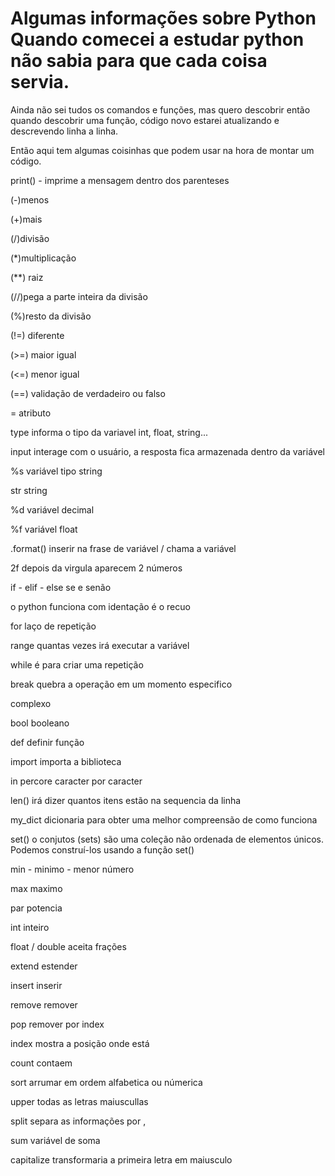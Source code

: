 # Algumas informações sobre Python Quando comecei a estudar python não sabia para que cada coisa servia.

Ainda não sei tudos os comandos e funções, mas quero descobrir então quando descobrir uma função, código novo estarei atualizando e descrevendo linha a linha.

Então aqui tem algumas coisinhas que podem usar na hora de montar um código.

print() - imprime a mensagem dentro dos parenteses

(-)menos

(+)mais

(/)divisão

(*)multiplicação

(**) raiz

(//)pega a parte inteira da divisão

(%)resto da divisão

(!=) diferente

(>=) maior igual

(<=) menor igual

(==) validação de verdadeiro ou falso

= atributo

type informa o tipo da variavel int, float, string...

input interage com o usuário, a resposta fica armazenada dentro da variável

%s variável tipo string

str string

%d variável decimal

%f variável float

.format() inserir na frase de variável / chama a variável

2f depois da virgula aparecem 2 números

if - elif - else se e senão

o python funciona com identação é o recuo

for laço de repetição

range quantas vezes irá executar a variável

while é para criar uma repetição

break quebra a operação em um momento especifico

complexo

bool booleano

def definir função

import importa a biblioteca

in percore caracter por caracter

len() irá dizer quantos itens estão na sequencia da linha

my_dict dicionaria para obter uma melhor compreensão de como funciona

set() o conjutos (sets) são uma coleção não ordenada de elementos únicos. Podemos construí-los usando a função set()

min - minimo - menor número

max maximo

par potencia

int inteiro

float / double aceita frações

extend estender

insert inserir

remove remover

pop remover por index

index mostra a posição onde está

count contaem

sort arrumar em ordem alfabetica ou númerica

upper todas as letras maiuscullas

split separa as informações por ,

sum variável de soma

capitalize transformaria a primeira letra em maiusculo
